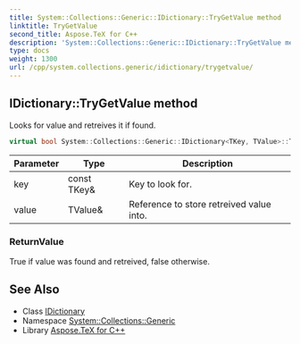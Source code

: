 ```yaml
---
title: System::Collections::Generic::IDictionary::TryGetValue method
linktitle: TryGetValue
second_title: Aspose.TeX for C++
description: 'System::Collections::Generic::IDictionary::TryGetValue method. Looks for value and retreives it if found in C++.'
type: docs
weight: 1300
url: /cpp/system.collections.generic/idictionary/trygetvalue/
---
```

## IDictionary::TryGetValue method


Looks for value and retreives it if found.

```cpp
virtual bool System::Collections::Generic::IDictionary<TKey, TValue>::TryGetValue(const TKey &key, TValue &value) const =0
```


| Parameter | Type | Description |
| --- | --- | --- |
| key | const TKey\& | Key to look for. |
| value | TValue\& | Reference to store retreived value into. |

### ReturnValue

True if value was found and retreived, false otherwise.

## See Also

* Class [IDictionary](../)
* Namespace [System::Collections::Generic](../../)
* Library [Aspose.TeX for C++](../../../)
